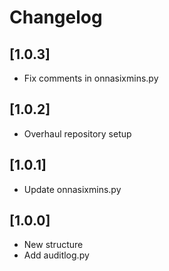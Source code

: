# Changelog

## [1.0.3]

- Fix comments in onnasixmins.py

## [1.0.2]

- Overhaul repository setup

## [1.0.1]

- Update onnasixmins.py

## [1.0.0]

- New structure
- Add auditlog.py
